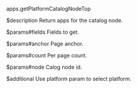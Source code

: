 apps.getPlatformCatalogNodeTop

$description
Return apps for the catalog node.

$params#fields
Fields to get.

$params#anchor
Page anchor.

$params#count
Per page count.

$params#node
Calog node id.

$additional
Use platform param to select platform.